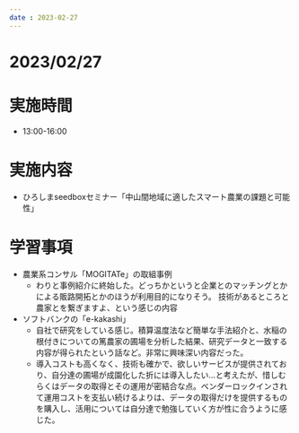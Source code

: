 ```yaml
---
date : 2023-02-27
---
```


# 2023/02/27

# 実施時間
- 13:00-16:00

# 実施内容
- ひろしまseedboxセミナー「中山間地域に適したスマート農業の課題と可能性」

# 学習事項
- 農業系コンサル「MOGITATe」の取組事例
    - わりと事例紹介に終始した。どっちかというと企業とのマッチングとかによる販路開拓とかのほうが利用目的になりそう。
技術があるところと農家とを繋ぎますよ、という感じの内容
- ソフトバンクの「e-kakashi」
    - 自社で研究をしている感じ。積算温度法など簡単な手法紹介と、水稲の根付きについての篤農家の圃場を分析した結果、研究データと一致する内容が得られたという話など。非常に興味深い内容だった。
    - 導入コストも高くなく、技術も確かで、欲しいサービスが提供されており、自分達の圃場が成園化した折には導入したい…と考えたが、惜しむらくはデータの取得とその運用が密結合な点。ベンダーロックインされて運用コストを支払い続けるよりは、データの取得だけを提供するものを購入し、活用については自分達で勉強していく方が性に合うように感じた。